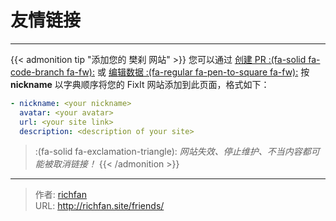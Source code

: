 # 友情链接


---

{{< admonition tip "添加您的 樊刹 网站" >}}
您可以通过 [创建 PR :(fa-solid fa-code-branch fa-fw):](https://github.com/richffan/richffan.github.io/pulls) 或 [编辑数据 :(fa-regular fa-pen-to-square fa-fw):](https://github.com/richffan/richffan.github.io/edit/main/data/friends.yml)  按 **nickname** 以字典顺序将您的 FixIt 网站添加到此页面，格式如下：

```yml
- nickname: <your nickname>
  avatar: <your avatar>
  url: <your site link>
  description: <description of your site>
```

> :(fa-solid fa-exclamation-triangle): *网站失效、停止维护、不当内容都可能被取消链接！*
{{< /admonition >}}


---

> 作者: [richfan](https://richfan.site/)  
> URL: http://richfan.site/friends/  

